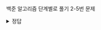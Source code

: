 백준 알고리즘 단계별로 풀기 2-5번 문제 


<details>
   <summary> 정답 </summary>
   <div markdown= "1">
   ![image](https://user-images.githubusercontent.com/61142803/121348068-da37cc80-c962-11eb-8f1c-d27ab27e451f.png)
   </div>
   </details>

